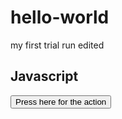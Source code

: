 # hello-world
my first trial run edited
<html>
  <body>
    <h2>Javascript</h2>
  <button type="button" onclick="run_this= Date()">Press here for the action</button>
  
  </body>
</html>
  
